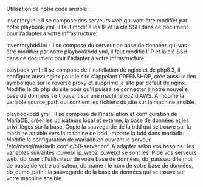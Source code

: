 Utilisation de notre code ansible :

inventory.ini :
Il se compose des serveurs web qui vont être modifier par notre playbook.yml, il faut modifié les IP et la clé SSH dans ce document pour l'adapter à votre infrastructure.

inventorybdd.ini :
Il se compose du serveur de base de données qui vas être modifier par notre playbookbdd.yml, il faut modifié l'IP et la clé SSH dans ce document pour l'adapter à votre infrastructure.

playbook.yml :
Il se compose de l'installation de nginx et de php8.3, il configure aussi nginx pour le site s'appelant GREENSHOP, crée aussi le lien symbolique sur le reverse proxy et supprime le site par défaut de nginx. Modifie le db.php du site pour qu'il puisse se connecter à notre nouvelle base de données se trouvant sur une machine ec2 d'AWS.
A modifié la variable source_path qui contient les fichiers du site sur la machine ansible.

playbookbdd.yml :
Il se compose de l'installation et configuration de MariaDB, créer les utilisateurs local et externe, la base de données et les privililèges sur la base. Copie la sauvegarde de la bdd qui se trouve sur la machine ansible vers la machine de bdd. Importe la bdd dans mariadb. Modifie la configuration de mariadb en ouvrant le serveur /etc/mysql/mariadb.conf.d/50-server.cnf.
A adapter selon vos besoins : les variables suivantes ip_web1 ip_web2 ip_web3 se sont les IP de vos serveurs web. db_user : l'utilisateur de votre base de données, db_password le mot de passe de votre utilisateur, db_name : le nom de votre base de données, db_dump_path : la sauvegarde de la base de données qui se trouve sur votre machine ansible.
